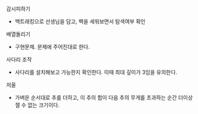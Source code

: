 감시피하기
- 백트래킹으로 선생님을 담고, 벽을 세워보면서 탐색여부 확인

배열돌리기
- 구현문제. 문제에 주어진대로 한다.

사다리 조작
- 사다리를 설치해보고 가능한지 확인한다. 이때 최대 깊이가 3임을 유의한다.

저울
- 가벼운 순서대로 추를 더하고, 이 추의 합이 다음 추의 무게를 초과하는 순간 더이상 잴 수 없는 크기이다.
